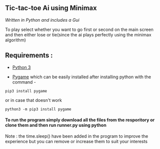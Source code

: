 ## Tic-tac-toe Ai using Minimax

*Written in Python and includes a Gui*

To play select whether you want to go first or second on the main screen and then either lose or tie(since the ai plays perfectly using the minimax algorithm)

## Requirements :

- [Python 3](https://www.python.org/downloads/)

- [Pygame](https://www.pygame.org/download.shtml) which can be easily installed after installing python with the command -

```
pip3 install pygame
```
or in case that doesn't work
```
python3 -m pip3 install pygame
```

#### To run the program simply download all the files from the resporitory or clone them and then run runner.py using python

Note : the time.sleep() have been added in the program to improve the experience but you can remove or increase them to suit your interests
